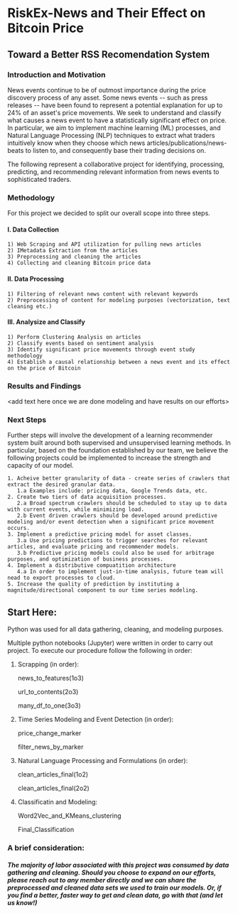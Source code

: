 # RiskEx-News and Their Effect on Bitcoin Price
## Toward a Better RSS Recomendation System



### Introduction and Motivation

News events continue to be of outmost importance during the price discovery process of any asset. Some news events -- such as press releases -- have been found to represent a potential explanation for up to 24% of an asset's price movements. We seek to understand and classify what causes a news event to have a statistically significant effect on price. In particular, we aim to implement machine learning (ML) processes, and Natural Language Processing (NLP) techniques to extract what traders intuitively know when they choose which news articles/publications/news-beats to listen to, and consequently base their trading decisions on. 

The following represent a collaborative project for identifying, processing, predicting, and recommending relevant information from news events to sophisticated traders.



### Methodology
For this project we decided to split our overall scope into three steps. 

 
#### I. Data Collection
    1) Web Scraping and API utilization for pulling news articles
    2) IMetadata Extraction from the articles
    3) Preprocessing and cleaning the articles
    4) Collecting and cleaning Bitcoin price data

#### II. Data Processing
    1) Filtering of relevant news content with relevant keywords
    2) Preprocessing of content for modeling purposes (vectorization, text cleaning etc.)

#### III. Analysize and Classify
    1) Perform Clustering Analysis on articles
    2) Classify events based on sentiment analysis
    3) Identify significant price movements through event study methodology
    4) Establish a causal relationship between a news event and its effect on the price of Bitcoin



### Results and Findings
\<add text here once we are done modeling and have results on our efforts\>

### Next Steps
Further steps will involve the development of a learning recommender system built around both supervised and unsupervised learning methods. In particular, based on the foundation established by our team, we believe the following projects could be implemented to increase the strength and capacity of our model.

    1. Acheive better granularity of data - create series of crawlers that extract the desired granular data.
       1.a Examples include: pricing data, Google Trends data, etc.  
    2. Create two tiers of data acquisition processes.
       2.a Broad spectrum crawlers should be scheduled to stay up to data with current events, while minimizing load. 
       2.b Event driven crawlers should be developed around predictive modeling and/or event detection when a significant price movement occurs.
    3. Implement a predictive pricing model for asset classes. 
       3.a Use pricing predictions to trigger searches for relevant articles, and evaluate pricing and recommender models.
       3.b Predictive pricing models could also be used for arbitrage purposes, and optimization of business processes.
    4. Implement a distributive compuatition architecture
       4.a In order to implement just-in-time analysis, future team will nead to export processes to cloud.
    5. Increase the quality of prediction by instituting a magnitude/directional component to our time series modeling.




## Start Here:
Python was used for all data gathering, cleaning, and modeling purposes.

Multiple python notebooks (Jupyter) were written in order to carry out project. To execute our procedure follow the following in order:

1) Scrapping (in order):

    news_to_features(1o3)
    
    url_to_contents(2o3)
    
    many_df_to_one(3o3)
        
2) Time Series Modeling and Event Detection (in order): 

    price_change_marker	
    
    filter_news_by_marker

3) Natural Language Processing and Formulations (in order):

    clean_articles_final(1o2)
    
    clean_articles_final(2o2)
     
 4) Classificatin and Modeling:

    Word2Vec_and_KMeans_clustering
    
    Final_Classification
  
  

### A brief consideration:
##### The majority of labor associated with this project was consumed by data gathering and cleaning. Should you choose to expand on our efforts, please reach out to any member directly and we can share the preprocessed and cleaned data sets we used to train our models. Or, if you find a better, faster way to get and clean data, go with that (and let us know!)
